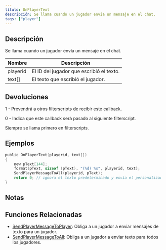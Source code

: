 ```yaml
---
título: OnPlayerText
descripción: Se llama cuando un jugador envía un mensaje en el chat.
tags: ["player"]
---
```


## Descripción

Se llama cuando un jugador envía un mensaje en el chat.

| Nombre   | Descripción                              |
| -------- | ---------------------------------------- |
| playerid | El ID del jugador que escribió el texto. |
| text[]   | El texto que escribió el jugador.        |

## Devoluciones

1 - Prevendrá a otros filterscripts de recibir este callback.

0 - Indica que este callback será pasado al siguiente filterscript.

Siempre se llama primero en filterscripts.

## Ejemplos

```c
public OnPlayerText(playerid, text[])
{
    new pText[144];
    format(pText, sizeof (pText), "(%d) %s", playerid, text);
    SendPlayerMessageToAll(playerid, pText);
    return 0; // ignora el texto predeterminado y envía el personalizado
}
```

## Notas

<TipNPCCallbacksES />

## Funciones Relacionadas

- [SendPlayerMessageToPlayer](../functions/SendPlayerMessageToPlayer): Obliga a un jugador a enviar mensajes de texto para un jugador.
- [SendPlayerMessageToAll](../functions/SendPlayerMessageToAll): Obliga a un jugador a enviar texto para todos los jugadores.
